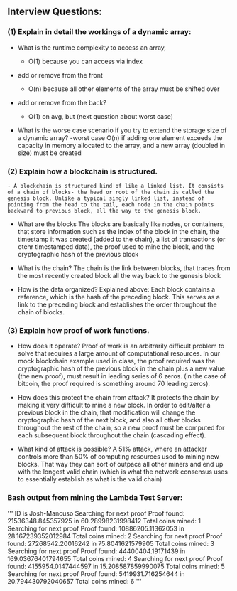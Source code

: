## Interview Questions:

### (1) Explain in detail the workings of a dynamic array:

- What is the runtime complexity to access an array, 
    - O(1) because you can access via index
- add or remove from the front
    - O(n) because all other elements of the array must be shifted over
- add or remove from the back?
    - O(1) on avg, but (next question about worst case) 

- What is the worse case scenario if you try to extend the storage size of a dynamic array?
    -worst case O(n) if adding one element exceeds the capacity in memory allocated to the array, and a new array (doubled in size) must be created

### (2) Explain how a blockchain is structured. 
    - A blockchain is structured kind of like a linked list. It consists of a chain of blocks- the head or root of the chain is called the genesis block. Unlike a typical singly linked list, instead of pointing from the head to the tail, each node in the chain points backward to previous block, all the way to the genesis block.

- What are the blocks
    The blocks are basically like nodes, or containers, that store information such as the index of the block in the chain, the timestamp it was created (added to the chain), a list of transactions (or otehr timestamped data), the proof used to mine the block, and the cryptographic hash of the previous block

- What is the chain? 
    The chain is the link between blocks, that traces from the most recently created block all the way back to the genesis block

- How is the data organized? Explained above: Each block contains a reference, which is the hash of the preceding block. This serves as a link to the preceding block and establishes the order throughout the chain of blocks.

### (3) Explain how proof of work functions. 
- How does it operate?
    Proof of work is an arbitrarily difficult problem to solve that requires a large amount of computational resources. In our mock blockchain example used in class, the proof required was the cryptographic hash of the previous block in the chain plus a new value (the new proof), must result in leading series of 6 zeros. (in the case of bitcoin, the proof required is something around 70 leading zeros).

- How does this protect the chain from attack?
    It protects the chain by making it very difficult to mine a new block. In order to edit/alter a previous block in the chain, that modification will change the cryptographic hash of the next block, and also all other blocks throughout the rest of the chain, so a new proof must be computed for each subsequent block throughout the chain (cascading effect). 

- What kind of attack is possible?
    A 51% attack, where an attacker controls more than 50% of computing resources used to mining new blocks. That way they can sort of outpace all other miners and end up with the longest valid chain (which is what the network consensus uses to essentially establish as what is the valid chain)


### Bash output from mining the Lambda Test Server:

'''
ID is Josh-Mancuso
Searching for next proof
Proof found: 21536348.845357925 in 60.28998231998412
Total coins mined: 1
Searching for next proof
Proof found: 10886205.11362053 in 28.167239352012984
Total coins mined: 2
Searching for next proof
Proof found: 27268542.20016242 in 75.8041621579905
Total coins mined: 3
Searching for next proof
Proof found: 44400404.19171439 in 169.03676401794655
Total coins mined: 4
Searching for next proof
Proof found: 4155954.0147444597 in 15.208587859990075
Total coins mined: 5
Searching for next proof
Proof found: 5419931.716254644 in 20.794430792040657
Total coins mined: 6
'''